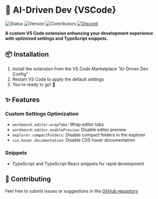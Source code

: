 # 🧩 AI-Driven Dev {VSCode}

![Status](https://img.shields.io/badge/status-active-brightgreen)
![Version](https://img.shields.io/badge/version-1.0.0-blue)
![Contributors](https://img.shields.io/badge/contributors-welcome-orange)
[![Discord](https://img.shields.io/discord/1173363373115723796?color=7289da&label=discord&logo=discord&logoColor=white)](https://bit.ly/alexsoyes-discord)

**A custom VS Code extension enhancing your development experience with optimized settings and TypeScript snippets.**

## 📦 Installation

1. Install the extension from the VS Code Marketplace "AI-Driven Dev Config"
2. Restart VS Code to apply the default settings
3. You're ready to go! 🚀

## ✨ Features

### Custom Settings Optimization

- `workbench.editor.wrapTabs`: Wrap editor tabs
- `workbench.editor.enablePreview`: Disable editor preview
- `explorer.compactFolders`: Disable compact folders in the explorer
- `css.hover.documentation`: Disable CSS hover documentation

### Snippets

- TypeScript and TypeScript React snippets for rapid development

## 🤝 Contributing

Feel free to submit issues or suggestions in the [GitHub repository](https://github.com/ai-driven-dev/vscode)
